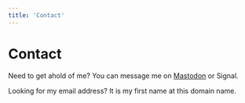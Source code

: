 ```yaml
---
title: 'Contact'
---
```

# Contact

Need to get ahold of me?  You can message me on [Mastodon](https://toot.works/@joe) or Signal.  

Looking for my email address?  It is my first name at this domain name.
